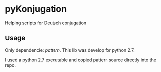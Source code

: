 # pyKonjugation
Helping scripts for Deutsch conjugation

## Usage

Only dependencie: *pattern*. This lib was develop for python 2.7.

I used a python 2.7 executable and copied pattern source directly into the repo. 